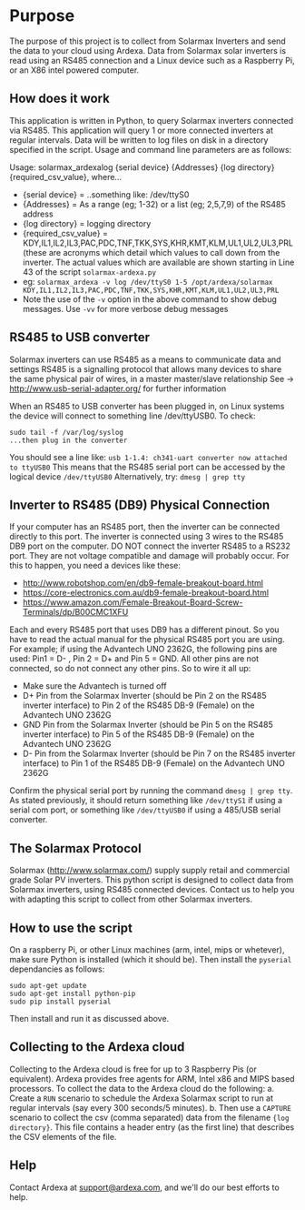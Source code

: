 
# Purpose
The purpose of this project is to collect from Solarmax Inverters and send the data to your cloud using Ardexa. Data from Solarmax solar inverters is read using an RS485 connection and a Linux device such as a Raspberry Pi, or an X86 intel powered computer. 

## How does it work
This application is written in Python, to query Solarmax inverters connected via RS485. This application will query 1 or more connected inverters at regular intervals. Data will be written to log files on disk in a directory specified in the script. Usage and command line parameters are as follows:

Usage: solarmax_ardexalog {serial device} {Addresses} {log directory} {required_csv_value}, where...
- {serial device} = ..something like: /dev/ttyS0
- {Addresses} = As a range (eg; 1-32) or a list (eg; 2,5,7,9) of the RS485 address
- {log directory} = logging directory
- {required_csv_value} = KDY,IL1,IL2,IL3,PAC,PDC,TNF,TKK,SYS,KHR,KMT,KLM,UL1,UL2,UL3,PRL (these are acronyms which detail which values to call down from the inverter. 
The actual values which are available are shown starting in Line 43 of the script `solarmax-ardexa.py`
- eg: `solarmax_ardexa -v log /dev/ttyS0 1-5 /opt/ardexa/solarmax KDY,IL1,IL2,IL3,PAC,PDC,TNF,TKK,SYS,KHR,KMT,KLM,UL1,UL2,UL3,PRL`
- Note the use of the `-v` option in the above command to show debug messages. Use `-vv` for more verbose debug messages

## RS485 to USB converter
Solarmax inverters can use RS485 as a means to communicate data and settings
RS485 is a signalling protocol that allows many devices to share the same physical pair of wires, in a master master/slave relationship
See -> http://www.usb-serial-adapter.org/ for further information

When an RS485 to USB converter has been plugged in, on Linux systems the device will connect to something line /dev/ttyUSB0. To check:
```
sudo tail -f /var/log/syslog
...then plug in the converter
```
You should see a line like: `usb 1-1.4: ch341-uart converter now attached to ttyUSB0`
This means that the RS485 serial port can be accessed by the logical device `/dev/ttyUSB0`
Alternatively, try: `dmesg | grep tty`

## Inverter to RS485 (DB9) Physical Connection
If your computer has an RS485 port, then the inverter can be connected directly to this port.
The inverter is connected using 3 wires to the RS485 DB9 port on the computer. DO NOT connect the inverter RS485 to a RS232 port. They are not voltage compatible and damage will probably occur. For this to happen, you need a devices like these:
- http://www.robotshop.com/en/db9-female-breakout-board.html
- https://core-electronics.com.au/db9-female-breakout-board.html
- https://www.amazon.com/Female-Breakout-Board-Screw-Terminals/dp/B00CMC1XFU

Each and every RS485 port that uses DB9 has a different pinout. So you have to read the actual manual for the physical RS485 port you are using. 
For example; if using the Advantech UNO 2362G, the following pins are used: Pin1 = D- , Pin 2 = D+ and Pin 5 = GND. All other pins are not connected, so do not connect any other pins. 
So to wire it all up:
- Make sure the Advantech is turned off
- D+ Pin from the Solarmax Inverter (should be Pin 2 on the RS485 inverter interface) to Pin 2 of the RS485 DB-9 (Female) on the Advantech UNO 2362G
- GND Pin from the Solarmax Inverter (should be Pin 5 on the RS485 inverter interface) to Pin 5 of the RS485 DB-9 (Female) on the Advantech UNO 2362G
- D- Pin from the Solarmax Inverter (should be Pin 7 on the RS485 inverter interface) to Pin 1 of the RS485 DB-9 (Female) on the Advantech UNO 2362G

Confirm the physical serial port by running the command `dmesg | grep tty`. As stated previously, it should return something like `/dev/ttyS1` if using a serial com port, or something like `/dev/ttyUSB0` if using a 485/USB serial converter.

## The Solarmax Protocol
Solarmax (http://www.solarmax.com/) supply supply retail and commercial grade Solar PV inverters. This python script is designed to collect data from Solarmax inverters, using RS485 connected devices. Contact us to help you with adapting this script to collect from other Solarmax inverters.

## How to use the script
On a raspberry Pi, or other Linux machines (arm, intel, mips or whetever), make sure Python is installed (which it should be). Then install the `pyserial` dependancies as follows:
```
sudo apt-get update
sudo apt-get install python-pip
sudo pip install pyserial
```

Then install and run it as discussed above.


## Collecting to the Ardexa cloud
Collecting to the Ardexa cloud is free for up to 3 Raspberry Pis (or equivalent). Ardexa provides free agents for ARM, Intel x86 and MIPS based processors. To collect the data to the Ardexa cloud do the following:
a. Create a `RUN` scenario to schedule the Ardexa Solarmax script to run at regular intervals (say every 300 seconds/5 minutes).
b. Then use a `CAPTURE` scenario to collect the csv (comma separated) data from the filename `{log directory}`. This file contains a header entry (as the first line) that describes the CSV elements of the file.

## Help
Contact Ardexa at support@ardexa.com, and we'll do our best efforts to help.


